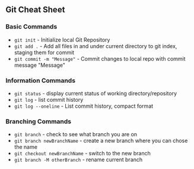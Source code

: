 ## Git Cheat Sheet

### Basic Commands

* `git init` - Initialize local Git Repository
* `git add .` - Add all files in and under current directory to git index, staging them for commit
* `git commit -m "Message"` - Commit changes to local repo with commit message "Message"

### Information Commands

* `git status` - display current status of working directory/repository
* `git log` - list commit history
* `git log --oneline`  - List commit history, compact format

### Branching Commands

* `git branch` - check to see what branch you are on
* `git branch newBranchName` - create a new branch where you can chose the name
* `git checkout newBranchName` - switch to the new branch
* `git branch -M otherBranch` - rename current branch
